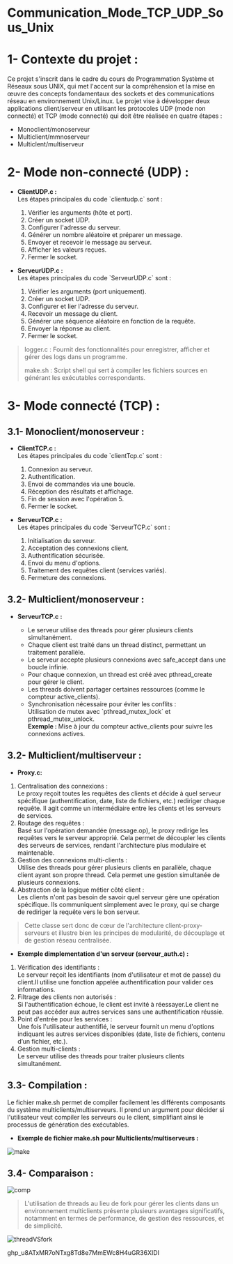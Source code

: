 # Communication_Mode_TCP_UDP_Sous_Unix
# **1- Contexte du projet** :
Ce projet s'inscrit dans le cadre du cours de Programmation Système et Réseaux sous UNIX, qui met l'accent sur la compréhension et la mise en œuvre des concepts fondamentaux des sockets et des communications réseau en environnement Unix/Linux.
Le projet vise à développer deux applications client/serveur en utilisant les protocoles UDP (mode non connecté) et TCP (mode connecté) qui doit être réalisée en quatre étapes :
-	Monoclient/monoserveur
-	Multiclient/mmnoserveur
-	Multiclent/multiserveur
# **2- Mode non-connecté (UDP)** :
<ul>
<li> <strong> ClientUDP.c : </strong>  </li>
Les étapes principales du code `clientudp.c` sont :
<ol>
    <li>Vérifier les arguments (hôte et port).</li>
    <li>Créer un socket UDP.</li>
    <li>Configurer l'adresse du serveur.</li>
    <li>Générer un nombre aléatoire et préparer un message.</li>
    <li>Envoyer et recevoir le message au serveur.</li>
    <li>Afficher les valeurs reçues.</li>
    <li>Fermer le socket.</li>
</ol>
</ul>


<ul>
<li> <strong> ServeurUDP.c : </strong> </li>
Les étapes principales du code `ServeurUDP.c` sont :
<ol> <li> Vérifier les arguments (port uniquement).</li> 
     <li> Créer un socket UDP.</li> 
     <li> Configurer et lier l'adresse du serveur.</li> 
     <li> Recevoir un message du client.</li> 
     <li> Générer une séquence aléatoire en fonction de la requête.</li> 
     <li> Envoyer la réponse au client.</li> 
     <li> Fermer le socket.</li> 
</ol>
</ul> 


>logger.c : Fournit des fonctionnalités pour enregistrer, afficher et gérer des logs dans un programme.
>
>make.sh : Script shell qui sert à compiler les fichiers sources en générant les exécutables correspondants.


# **3- Mode connecté (TCP)** :
## **3.1- Monoclient/monoserveur** :
<ul>
<li> <strong> ClientTCP.c : </strong>  </li>
Les étapes principales du code `clientTcp.c` sont :
<ol> <li> Connexion au serveur.</li> 
     <li> Authentification.</li> 
     <li> Envoi de commandes via une boucle.</li> 
     <li> Réception des résultats et affichage.</li> 
     <li> Fin de session avec l'opération 5.</li> 
     <li> Fermer le socket.</li> 
</ol>
</ul>


<ul>
<li> <strong> ServeurTCP.c : </strong> </li>
Les étapes principales du code `ServeurTCP.c` sont :
<ol> <li> Initialisation du serveur.</li> 
     <li> Acceptation des connexions client.</li> 
     <li> Authentification sécurisée.</li> 
     <li> Envoi du menu d'options.</li> 
     <li> Traitement des requêtes client (services variés).</li> 
     <li> Fermeture des connexions.</li> 
</ol>
</ul> 


## **3.2- Multiclient/monoserveur** :
<ul>
<li> <strong> ServeurTCP.c : </strong> </li>
<ul>
<li>Le serveur utilise des threads pour gérer plusieurs clients simultanément.</li>
<li>Chaque client est traité dans un thread distinct, permettant un traitement parallèle.</li>
<li>Le serveur accepte plusieurs connexions avec safe_accept dans une boucle infinie.</li>
<li>Pour chaque connexion, un thread est créé avec pthread_create pour gérer le client.</li>
<li>Les threads doivent partager certaines ressources (comme le compteur active_clients).</li>
<li>Synchronisation nécessaire pour éviter les conflits : <br>
            Utilisation de mutex avec `pthread_mutex_lock` et pthread_mutex_unlock. <br>
            <strong> Exemple : </strong> Mise à jour du compteur active_clients pour suivre les connexions actives.</li>

</ul>
</ul>


## **3.2- Multiclient/multiserveur** :
<ul>
<li> <strong> Proxy.c: </strong> </li>
</ul>
<ol><li> Centralisation des connexions : </li>
        Le proxy reçoit toutes les requêtes des clients et décide à quel serveur spécifique (authentification, date, liste de fichiers, etc.) rediriger chaque requête.
        Il agit comme un intermédiaire entre les clients et les serveurs de services.
     <li>  Routage des requêtes : </li>
        Basé sur l'opération demandée (message.op), le proxy redirige les requêtes vers le serveur approprié.
        Cela permet de découpler les clients des serveurs de services, rendant l'architecture plus modulaire et maintenable.
     <li> Gestion des connexions multi-clients : </li>
        Utilise des threads pour gérer plusieurs clients en parallèle, chaque client ayant son propre thread.
        Cela permet une gestion simultanée de plusieurs connexions.
     <li> Abstraction de la logique métier côté client : </li>
        Les clients n'ont pas besoin de savoir quel serveur gère une opération spécifique. Ils communiquent simplement avec le proxy, qui se charge de rediriger la requête vers le bon serveur.
</ol>


>Cette classe sert donc de cœur de l'architecture client-proxy-serveurs et illustre bien les principes de modularité, de découplage et de gestion réseau centralisée.

<ul>
<li> <strong> Exemple dimplementation d'un serveur (serveur_auth.c) : </strong> </li>
</ul>
     <ol><li> Vérification des identifiants :</li>Le serveur reçoit les identifiants (nom d'utilisateur et mot de passe) du client.Il utilise une fonction appelée authentification pour valider ces informations.
          <li>Filtrage des clients non autorisés :</li>Si l'authentification échoue, le client est invité à réessayer.Le client ne peut pas accéder aux autres services sans une authentification réussie.
          <li>Point d'entrée pour les services :</li>Une fois l'utilisateur authentifié, le serveur fournit un menu d'options indiquant les autres services disponibles (date, liste de fichiers, contenu d’un fichier, etc.).
          <li>Gestion multi-clients :</li>Le serveur utilise des threads pour traiter plusieurs clients simultanément.
     </ol>

## **3.3- Compilation** :
Le fichier make.sh permet de compiler facilement les différents composants du système multiclients/multiserveurs. Il prend un argument pour décider si l'utilisateur veut compiler les serveurs ou le client, simplifiant ainsi le processus de génération des exécutables.
<ul>
<li> <strong> Exemple de fichier make.sh pour Multiclients/multiserveurs : </strong> </li>
</ul>

![make](./assets/make.jpg)
## **3.4- Comparaison** :
![comp](./assets/comparaison.jpg)

>L'utilisation de threads au lieu de fork pour gérer les clients dans un environnement multiclients présente plusieurs avantages significatifs, notamment en termes de performance, de gestion des ressources, et de simplicité.

![threadVSfork](./assets/thread_fork.jpg)

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
